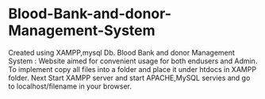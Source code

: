 # Blood-Bank-and-donor-Management-System
Created using XAMPP,mysql Db. Blood Bank and donor Management System : Website aimed for convenient usage for both endusers and Admin.
To implement copy all files into a folder and place it under htdocs in XAMPP folder.
Next Start XAMPP server and start APACHE,MySQL servies and go to localhost/filename in your browser.
